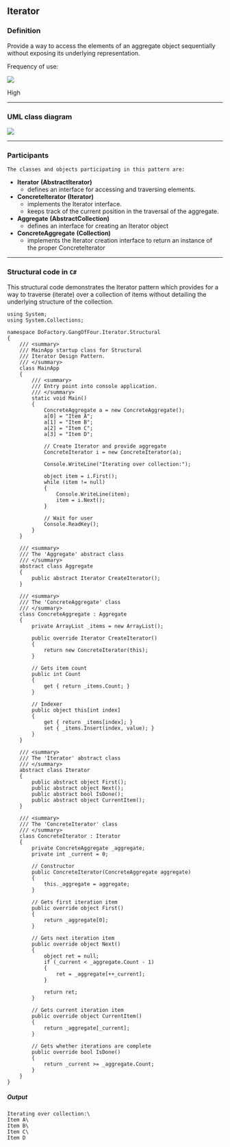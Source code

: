 ## Iterator

### Definition

Provide a way to access the elements of an aggregate object sequentially without exposing its underlying representation.

Frequency of use:

![](https://www.dofactory.com/images/patterns/use_high.jpg)

High

* * *

### UML class diagram

![](https://www.dofactory.com/images/diagrams/net/iterator.gif)

* * *

### Participants

    The classes and objects participating in this pattern are:

-   **Iterator**  **(AbstractIterator)**
    -   defines an interface for accessing and traversing elements.
-   **ConcreteIterator**  **(Iterator)**
    -   implements the Iterator interface.
    -   keeps track of the current position in the traversal of the aggregate.
-   **Aggregate**  **(AbstractCollection)**
    -   defines an interface for creating an Iterator object
-   **ConcreteAggregate**  **(Collection)**
    -   implements the Iterator creation interface to return an instance of the proper ConcreteIterator

* * *

### Structural code in `C#`

This structural code demonstrates the Iterator pattern which provides for a way to traverse (iterate) over a collection of items without detailing the underlying structure of the collection.

    using System;
    using System.Collections;

    namespace DoFactory.GangOfFour.Iterator.Structural
    {
        /// <summary>
        /// MainApp startup class for Structural 
        /// Iterator Design Pattern.
        /// </summary>
        class MainApp
        {
            /// <summary>
            /// Entry point into console application.
            /// </summary>
            static void Main()
            {
                ConcreteAggregate a = new ConcreteAggregate();
                a[0] = "Item A";
                a[1] = "Item B";
                a[2] = "Item C";
                a[3] = "Item D";

                // Create Iterator and provide aggregate
                ConcreteIterator i = new ConcreteIterator(a);

                Console.WriteLine("Iterating over collection:");

                object item = i.First();
                while (item != null)
                {
                    Console.WriteLine(item);
                    item = i.Next();
                }

                // Wait for user
                Console.ReadKey();
            }
        }

        /// <summary>
        /// The 'Aggregate' abstract class
        /// </summary>
        abstract class Aggregate
        {
            public abstract Iterator CreateIterator();
        }

        /// <summary>
        /// The 'ConcreteAggregate' class
        /// </summary>
        class ConcreteAggregate : Aggregate
        {
            private ArrayList _items = new ArrayList();

            public override Iterator CreateIterator()
            {
                return new ConcreteIterator(this);
            }

            // Gets item count
            public int Count
            {
                get { return _items.Count; }
            }

            // Indexer
            public object this[int index]
            {
                get { return _items[index]; }
                set { _items.Insert(index, value); }
            }
        }

        /// <summary>
        /// The 'Iterator' abstract class
        /// </summary>
        abstract class Iterator
        {
            public abstract object First();
            public abstract object Next();
            public abstract bool IsDone();
            public abstract object CurrentItem();
        }

        /// <summary>
        /// The 'ConcreteIterator' class
        /// </summary>
        class ConcreteIterator : Iterator
        {
            private ConcreteAggregate _aggregate;
            private int _current = 0;

            // Constructor
            public ConcreteIterator(ConcreteAggregate aggregate)
            {
                this._aggregate = aggregate;
            }

            // Gets first iteration item
            public override object First()
            {
                return _aggregate[0];
            }

            // Gets next iteration item
            public override object Next()
            {
                object ret = null;
                if (_current < _aggregate.Count - 1)
                {
                    ret = _aggregate[++_current];
                }

                return ret;
            }

            // Gets current iteration item
            public override object CurrentItem()
            {
                return _aggregate[_current];
            }

            // Gets whether iterations are complete
            public override bool IsDone()
            {
                return _current >= _aggregate.Count;
            }
        }
    }

##### Output

    Iterating over collection:\
    Item A\
    Item B\
    Item C\
    Item D
